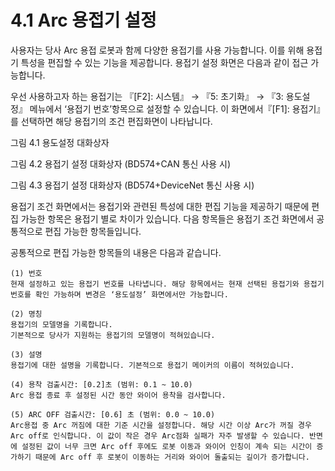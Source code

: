 ﻿# 4.1 Arc 용접기 설정 

사용자는 당사 Arc 용접 로봇과 함께 다양한 용접기를 사용 가능합니다. 이를 위해 용접기 특성을 편집할 수 있는 기능을 제공합니다. 용접기 설정 화면은 다음과 같이 접근 가능합니다.

우선 사용하고자 하는 용접기는 『[F2]: 시스템』 → 『5: 초기화』 → 『3: 용도설정』 메뉴에서 ‘용접기 번호’항목으로 설정할 수 있습니다. 이 화면에서『[F1]: 용접기』를 선택하면 해당 용접기의 조건 편집화면이 나타납니다.

 
그림 4.1 용도설정 대화상자


  

그림 4.2 용접기 설정 대화상자 (BD574+CAN 통신 사용 시)



  
그림 4.3 용접기 설정 대화상자 (BD574+DeviceNet 통신 사용 시)

용접기 조건 화면에서는 용접기와 관련된 특성에 대한 편집 기능을 제공하기 때문에 편집 가능한 항목은 용접기 별로 차이가 있습니다. 다음 항목들은 용접기 조건 화면에서 공통적으로 편집 가능한 항목들입니다.

공통적으로 편집 가능한 항목들의 내용은 다음과 같습니다.

    (1)	번호  
    현재 설정하고 있는 용접기 번호를 나타냅니다. 해당 항목에서는 현재 선택된 용접기와 용접기 번호를 확인 가능하며 변경은 ‘용도설정’ 화면에서만 가능합니다.

    (2)	명칭
    용접기의 모델명을 기록합니다.
    기본적으로 당사가 지원하는 용접기의 모델명이 적혀있습니다.

    (3)	설명
    용접기에 대한 설명을 기록합니다. 기본적으로 용접기 메이커의 이름이 적혀있습니다.

    (4)	용착 검출시간: [0.2]초 (범위: 0.1 ~ 10.0)
    Arc 용접 종료 후 설정된 시간 동안 와이어 용착을 검사합니다.

    (5)	ARC OFF 검출시간: [0.6] 초 (범위: 0.0 ~ 10.0)
    Arc용접 중 Arc 꺼짐에 대한 기준 시간을 설정합니다. 해당 시간 이상 Arc가 꺼질 경우 Arc off로 인식합니다. 이 값이 작은 경우 Arc점화 실패가 자주 발생할 수 있습니다. 반면에 설정된 값이 너무 크면 Arc off 후에도 로봇 이동과 와이어 인칭이 계속 되는 시간이 증가하기 때문에 Arc off 후 로봇이 이동하는 거리와 와이어 돌출되는 길이가 증가합니다.
 

